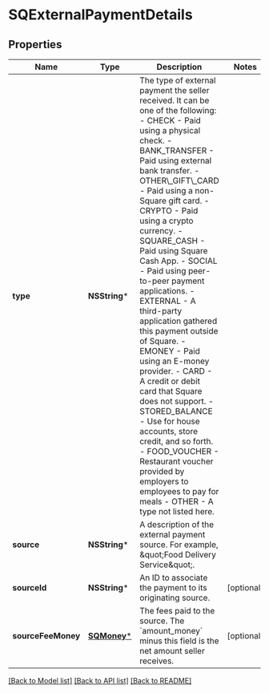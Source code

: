 # SQExternalPaymentDetails

## Properties
Name | Type | Description | Notes
------------ | ------------- | ------------- | -------------
**type** | **NSString*** | The type of external payment the seller received. It can be one of the following: - CHECK - Paid using a physical check. - BANK_TRANSFER - Paid using external bank transfer. - OTHER\\_GIFT\\_CARD - Paid using a non-Square gift card. - CRYPTO - Paid using a crypto currency. - SQUARE_CASH - Paid using Square Cash App. - SOCIAL - Paid using peer-to-peer payment applications. - EXTERNAL - A third-party application gathered this payment outside of Square. - EMONEY - Paid using an E-money provider. - CARD - A credit or debit card that Square does not support. - STORED_BALANCE - Use for house accounts, store credit, and so forth. - FOOD_VOUCHER - Restaurant voucher provided by employers to employees to pay for meals - OTHER - A type not listed here. | 
**source** | **NSString*** | A description of the external payment source. For example,  \&quot;Food Delivery Service\&quot;. | 
**sourceId** | **NSString*** | An ID to associate the payment to its originating source. | [optional] 
**sourceFeeMoney** | [**SQMoney***](SQMoney.md) | The fees paid to the source. The &#x60;amount_money&#x60; minus this field is  the net amount seller receives. | [optional] 

[[Back to Model list]](../README.md#documentation-for-models) [[Back to API list]](../README.md#documentation-for-api-endpoints) [[Back to README]](../README.md)


